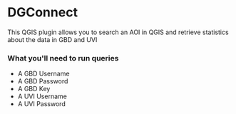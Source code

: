 # DGConnect

This QGIS plugin allows you to search an AOI in QGIS and retrieve statistics about the data in GBD and UVI

### What you'll need to run queries

* A GBD Username
* A GBD Password
* A GBD Key
* A UVI Username
* A UVI Password